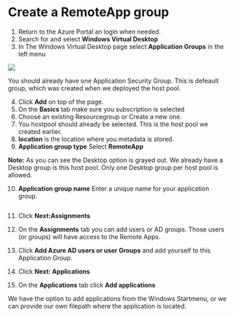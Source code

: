 # Create a RemoteApp group

1. Return to the Azure Portal an login when needed.
2. Search for and select **Windows Virtual Desktop**
3. In The Windows Virtual Desktop page select **Application Groups** in the left menu

<img src ="https://github.com/v8techit/WVD/blob/master/Media/wvd7.png"/>

You should already have one Application Security Group. This is defeault group, which was created when we deployed the host pool.

4. Click **Add** on top of the page.
5. On the **Basics** tab make sure you subscription is selected
6. Choose an existing Resourcegroup or Create a new one.
7. You hostpool should already be selected. This is the host pool we created earlier.
8. **location** is the location where you metadata is stored.
9. **Application group type** Select **RemoteApp**

**Note:** As you can see the Desktop option is grayed out. We already have a Desktop group is this host pool. Only one Desktop group per host pool is allowed.

10. **Application group name** Enter a unique name for your application group.

<img scr = "https://github.com/v8techit/WVD/blob/master/Media/wvd8.PNG" />

11. Click **Next:Assignments**

12. On the **Assignments** tab you can add users or AD groups. Those users (or groups) will have access to the Remote Apps.

13. Click **Add Azure AD users or user Groups** and add yourself to this Application Group.
14. Click **Next: Applications**
15. On the **Applications** tab click **Add applications**

We have the option to add applications from the Windows Startmenu, or we can provide our own filepath where the application is located.











